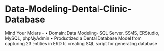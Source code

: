 # Data-Modeling-Dental-Clinic-Database

Mind Your Molars -
• Domain: Data Modeling- SQL Server, SSMS, ERStudio, MySQL, phpMyAdmin
• Productized a Dental Database Model from capturing 23 entities in ERD to creating SQL script for generating database
